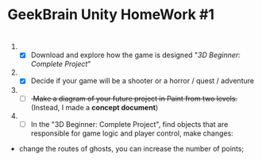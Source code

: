 # GeekBrain Unity HomeWork #1 <h1> 
1. - [x] Download and explore how the game is designed "*3D Beginner: Complete Project*"
2. - [x] Decide if your game will be a shooter or a horror / quest / adventure
3. - [ ] <del> Make a diagram of your future project in Paint from two levels.</del> (Instead, I made a **concept document**)
4. - [ ] In the "3D Beginner: Complete Project", find objects that are responsible for game logic and player control, make changes: 
  * change the routes of ghosts, you can increase the number of points; 
